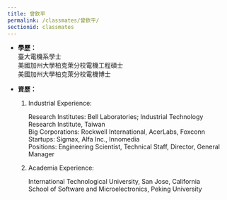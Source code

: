 ```yaml
---
title: 曾欽平
permalink: /classmates/曾欽平/
sectionid: classmates
---
```


- **學歷：**<br />
  臺大電機系學士<br />
  美國加州大學柏克萊分校電機工程碩士<br />
  美國加州大學柏克萊分校電機博士

- **資歷：**<br />
  1. Industrial Experience:

     Research Institutes: Bell Laboratories; Industrial Technology Research Institute, Taiwan<br />
     Big Corporations: Rockwell International, AcerLabs, Foxconn<br />
     Startups: Sigmax, Alfa Inc., Innomedia<br />
     Positions: Engineering Scientist, Technical Staff, Director, General Manager

  2. Academia Experience:

     International Technological University, San Jose, California<br />
     School of Software and Microelectronics, Peking University

